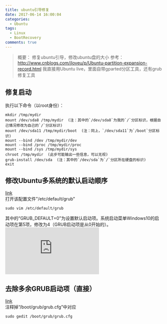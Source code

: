 ```yaml
---
title: ubuntu引导修复
date: 2017-06-14 16:00:04
categories:
  - Ubuntu
tags:
  - Linux
  - BootRecovery
comments: true
---
```


> 概要：
> 修复ubuntu引导，修改ubuntu盘的大小
> 参考：http://www.cnblogs.com/jloveu/p/Ubuntu-partition-expansion-record.html
> 我直接用Ubuntu live，里面自带gparted分区工具，还有grub修复工具
<!-- more -->

## 修复启动
执行以下命令（以root身份）：
```shell
mkdir /tmp/mydir
mount /dev/sda8 /tmp/mydir  (注：其中的`/dev/sda8`为我的`/`分区标识，根据自己情况修改为自己的`/`分区标识)
mount /dev/sda11 /tmp/mydir/boot  (注：同上，`/dev/sda11`为`/boot`分区标识)
mount --bind /dev /tmp/mydir/dev
mount --bind /proc /tmp/mydir/proc
mount --bind /sys /tmp/mydir/sys
chroot /tmp/mydir  (此步可能输出一些信息，可以无视)
grub-install /dev/sda  (注：其中的`/dev/sda`为`/`分区所在硬盘的标识)
exit

```

## 修改Ubuntu多系统的默认启动顺序
[link](http://jingyan.baidu.com/article/f71d60379e16021ab641d1ab.html)   
打开该配置文件"/etc/default/grub"
```shell
sudo vim /etc/default/grub
```
其中的“GRUB_DEFAULT=0”为设置默认启动项。系统启动菜单Windows10的启动项在第5项，修改为4（GRUB启动项是从0开始的）。  
![GRUB修改](http://jingyan.baidu.com/album/f71d60379e16021ab641d1ab.html?picindex=5)

## 去除多余GRUB启动项（直接）
[link](https://zhidao.baidu.com/question/472571337.html)  
注释掉“/boot/grub/grub.cfg”中对应
```shell
sudo gedit /boot/grub/grub.cfg
```
